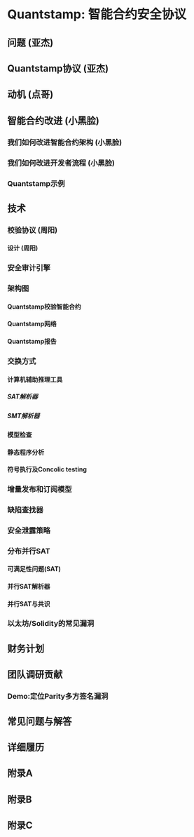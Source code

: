 # Quantstamp: 智能合约安全协议


## 问题 (亚杰)

## Quantstamp协议 (亚杰)
## 动机  (点哥)

## 智能合约改进 (小黑脸)
### 我们如何改进智能合约架构  (小黑脸)
### 我们如何改进开发者流程  (小黑脸)
### Quantstamp示例

## 技术
### 校验协议 (周阳)
#### 设计 (周阳)
### 安全审计引擎
### 架构图
#### Quantstamp校验智能合约
#### Quantstamp网络
#### Quantstamp报告
### 交换方式 
#### 计算机辅助推理工具
##### SAT解析器
##### SMT解析器
#### 模型检查
#### 静态程序分析
#### 符号执行及Concolic testing
### 增量发布和订阅模型
### 缺陷查找器
### 安全泄露策略
### 分布并行SAT
#### 可满足性问题(SAT)
#### 并行SAT解析器
#### 并行SAT与共识
### 以太坊/Solidity的常见漏洞
## 财务计划
## 团队调研贡献
### Demo:定位Parity多方签名漏洞
## 常见问题与解答
## 详细履历
## 附录A
## 附录B
## 附录C






